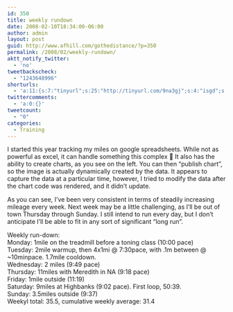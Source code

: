 ```yaml
---
id: 350
title: weekly rundown
date: 2008-02-10T18:34:00-06:00
author: admin
layout: post
guid: http://www.afhill.com/gothedistance/?p=350
permalink: /2008/02/weekly-rundown/
aktt_notify_twitter:
  - 'no'
tweetbackscheck:
  - "1243648996"
shorturls:
  - 'a:11:{s:7:"tinyurl";s:25:"http://tinyurl.com/9na3gj";s:4:"isgd";s:17:"http://is.gd/ffNM";s:5:"bitly";s:18:"http://bit.ly/RycR";s:5:"snipr";s:22:"http://snipr.com/9rqu8";s:5:"snurl";s:22:"http://snurl.com/9rqu8";s:7:"snipurl";s:24:"http://snipurl.com/9rqu8";s:4:"trim";s:17:"http://tr.im/42qb";s:5:"adjix";s:207:"(10 Jan 2008 temporary restriction: API requires valid partnerID or partnerEmail key in request. Contact us if this affects you.) Invalid Adjix request. API documentation @ http://web.adjix.com/AdjixAPI.html";s:4:"advu";s:203:"(10 Jan 2008 temporary restriction: API requires valid partnerID or partnerEmail key in request. Contact us if this affects you.) Invalid Adjix request. API documentation @ http://web.ad.vu/AdjixAPI.html";s:4:"zima";s:19:"http://zi.ma/93f10b";s:9:"permalink";s:59:"http://www.afhill.com/gothedistance/2008/02/weekly-rundown/";}'
twittercomments:
  - 'a:0:{}'
tweetcount:
  - "0"
categories:
  - Training
---
```

I started this year tracking my miles on google spreadsheets. While not as powerful as excel, it can handle something this complex 🙂 It also has the ability to create charts, as you see on the left. You can then &#8220;publish chart&#8221;, so the image is actually dynamically created by the data. It appears to capture the data at a particular time, however, I tried to modify the data after the chart code was rendered, and it didn&#8217;t update. 

As you can see, I&#8217;ve been very consistent in terms of steadily increasing mileage every week. Next week may be a little challenging, as I&#8217;ll be out of town Thursday through Sunday. I still intend to run every day, but I don&#8217;t anticipate I&#8217;ll be able to fit in any sort of significant &#8220;long run&#8221;.

Weekly run-down:  
Monday: 1mile on the treadmill before a toning class (10:00 pace)  
Tuesday: 2mile warmup, then 4x1mi @ 7:30pace, with .1m between @ ~10minpace. 1.7mile cooldown.  
Wednesday: 2 miles (9:49 pace)  
Thursday: 11miles with Meredith in NA (9:18 pace)  
Friday: 1mile outside (11:19)  
Saturday: 9miles at Highbanks (9:02 pace). First loop, 50:39.  
Sunday: 3.5miles outside (9:37)  
Weekyl total: 35.5, cumulative weekly average: 31.4